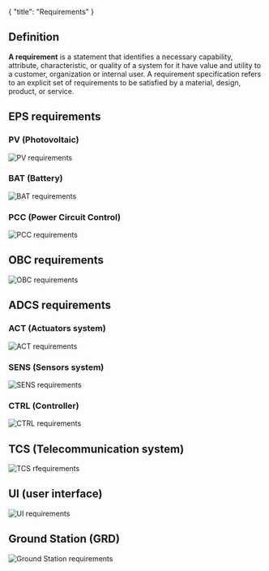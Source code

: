 {
    "title": "Requirements"
}

## Definition

**A requirement** is a statement that identifies a necessary capability,
attribute, characteristic, or quality of a system for it have value and
utility to a customer, organization or internal user. A requirement
specification refers to an explicit set of requirements to be satisfied
by a material, design, product, or service.

## EPS requirements

### PV (Photovoltaic)

![PV requirements](/wiki/images/Pv_requirements.jpg)

### BAT (Battery)

![BAT requirements](/wiki/images/Bat_requirements.jpg)

### PCC (Power Circuit Control)

![PCC requirements](/wiki/images/Pcc_requirements.jpg)

## OBC requirements

![OBC requirements](/wiki/images/Obc_requirements.jpg)

## ADCS requirements

### ACT (Actuators system)

![ACT requirements](/wiki/images/Act_requirements.jpg)

### SENS (Sensors system)

![SENS requirements](/wiki/images/Sens_requirements.jpg)

### CTRL (Controller)

![CTRL requirements](/wiki/images/Ctrl_requirements.jpg)

## TCS (Telecommunication system)

![TCS rfequirements](/wiki/images/Tcs_requirements.jpg)

## UI (user interface)

![UI requirements](/wiki/images/Ui_requirements.jpg)

## Ground Station (GRD)

![Ground Station requirements](/wiki/images/Grd_requirements.jpg)
